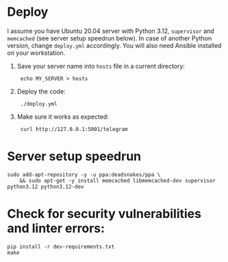 # Deploy

I assume you have Ubuntu 20.04 server with Python 3.12, `supervisor` and `memcached` (see server
setup speedrun below). In case of another Python version, change `deploy.yml` accordingly.
You will also need Ansible installed on your workstation.

1. Save your server name into `hosts` file in a current directory:

        echo MY_SERVER > hosts

2. Deploy the code:

        ./deploy.yml

3. Make sure it works as expected:

        curl http://127.0.0.1:5001/telegram

# Server setup speedrun

    sudo add-apt-repository -y -u ppa:deadsnakes/ppa \
        && sudo apt-get -y install memcached libmemcached-dev supervisor python3.12 python3.12-dev

# Check for security vulnerabilities and linter errors:

    pip install -r dev-requirements.txt
    make
